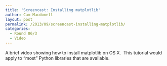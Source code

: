 ```yaml
---
title: 'Screencast: Installing matplotlib'
author: Cam Macdonell
layout: post
permalink: /2013/09/screencast-installing-matplotlib/
categories:
  - Round 06/3
  - Video
---
```

A brief video showing how to install matplotlib on OS X.  This tutorial would apply to &#8220;most&#8221; Python libraries that are available.
